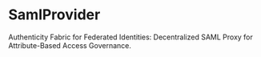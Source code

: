 # SamlProvider
Authenticity Fabric for Federated Identities: Decentralized SAML Proxy for Attribute-Based Access Governance.
